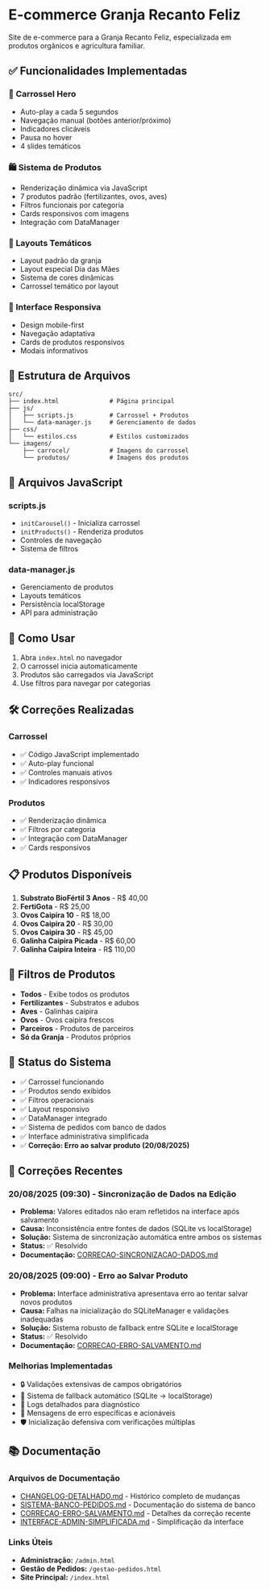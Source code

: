 # E-commerce Granja Recanto Feliz

Site de e-commerce para a Granja Recanto Feliz, especializada em produtos orgânicos e agricultura familiar.

## ✅ Funcionalidades Implementadas

### 🎠 Carrossel Hero
- Auto-play a cada 5 segundos
- Navegação manual (botões anterior/próximo)
- Indicadores clicáveis
- Pausa no hover
- 4 slides temáticos

### 🛍️ Sistema de Produtos
- Renderização dinâmica via JavaScript
- 7 produtos padrão (fertilizantes, ovos, aves)
- Filtros funcionais por categoria
- Cards responsivos com imagens
- Integração com DataManager

### 🎨 Layouts Temáticos
- Layout padrão da granja
- Layout especial Dia das Mães
- Sistema de cores dinâmicas
- Carrossel temático por layout

### 📱 Interface Responsiva
- Design mobile-first
- Navegação adaptativa
- Cards de produtos responsivos
- Modais informativos

## 📁 Estrutura de Arquivos

```
src/
├── index.html              # Página principal
├── js/
│   ├── scripts.js          # Carrossel + Produtos
│   └── data-manager.js     # Gerenciamento de dados
├── css/
│   └── estilos.css         # Estilos customizados
└── imagens/
    ├── carrocel/           # Imagens do carrossel
    └── produtos/           # Imagens dos produtos
```

## 🔧 Arquivos JavaScript

### scripts.js
- `initCarousel()` - Inicializa carrossel
- `initProducts()` - Renderiza produtos
- Controles de navegação
- Sistema de filtros

### data-manager.js
- Gerenciamento de produtos
- Layouts temáticos
- Persistência localStorage
- API para administração

## 🚀 Como Usar

1. Abra `index.html` no navegador
2. O carrossel inicia automaticamente
3. Produtos são carregados via JavaScript
4. Use filtros para navegar por categorias

## 🛠️ Correções Realizadas

### Carrossel
- ✅ Código JavaScript implementado
- ✅ Auto-play funcional
- ✅ Controles manuais ativos
- ✅ Indicadores responsivos

### Produtos
- ✅ Renderização dinâmica
- ✅ Filtros por categoria
- ✅ Integração com DataManager
- ✅ Cards responsivos

## 📋 Produtos Disponíveis

1. **Substrato BioFértil 3 Anos** - R$ 40,00
2. **FertiGota** - R$ 25,00
3. **Ovos Caipira 10** - R$ 18,00
4. **Ovos Caipira 20** - R$ 30,00
5. **Ovos Caipira 30** - R$ 45,00
6. **Galinha Caipira Picada** - R$ 60,00
7. **Galinha Caipira Inteira** - R$ 110,00

## 🎯 Filtros de Produtos

- **Todos** - Exibe todos os produtos
- **Fertilizantes** - Substratos e adubos
- **Aves** - Galinhas caipira
- **Ovos** - Ovos caipira frescos
- **Parceiros** - Produtos de parceiros
- **Só da Granja** - Produtos próprios

## 🔄 Status do Sistema

- ✅ Carrossel funcionando
- ✅ Produtos sendo exibidos
- ✅ Filtros operacionais
- ✅ Layout responsivo
- ✅ DataManager integrado
- ✅ Sistema de pedidos com banco de dados
- ✅ Interface administrativa simplificada
- ✅ **Correção: Erro ao salvar produto (20/08/2025)**

## 🐛 Correções Recentes

### 20/08/2025 (09:30) - Sincronização de Dados na Edição
- **Problema:** Valores editados não eram refletidos na interface após salvamento
- **Causa:** Inconsistência entre fontes de dados (SQLite vs localStorage)
- **Solução:** Sistema de sincronização automática entre ambos os sistemas
- **Status:** ✅ Resolvido
- **Documentação:** [CORRECAO-SINCRONIZACAO-DADOS.md](./CORRECAO-SINCRONIZACAO-DADOS.md)

### 20/08/2025 (09:00) - Erro ao Salvar Produto
- **Problema:** Interface administrativa apresentava erro ao tentar salvar novos produtos
- **Causa:** Falhas na inicialização do SQLiteManager e validações inadequadas
- **Solução:** Sistema robusto de fallback entre SQLite e localStorage
- **Status:** ✅ Resolvido
- **Documentação:** [CORRECAO-ERRO-SALVAMENTO.md](./CORRECAO-ERRO-SALVAMENTO.md)

### Melhorias Implementadas
- 🔒 Validações extensivas de campos obrigatórios
- 🔄 Sistema de fallback automático (SQLite → localStorage)
- 📝 Logs detalhados para diagnóstico
- 💬 Mensagens de erro específicas e acionáveis
- 🛡️ Inicialização defensiva com verificações múltiplas

## 📚 Documentação

### Arquivos de Documentação
- [CHANGELOG-DETALHADO.md](./CHANGELOG-DETALHADO.md) - Histórico completo de mudanças
- [SISTEMA-BANCO-PEDIDOS.md](./SISTEMA-BANCO-PEDIDOS.md) - Documentação do sistema de banco
- [CORRECAO-ERRO-SALVAMENTO.md](./CORRECAO-ERRO-SALVAMENTO.md) - Detalhes da correção recente
- [INTERFACE-ADMIN-SIMPLIFICADA.md](./INTERFACE-ADMIN-SIMPLIFICADA.md) - Simplificação da interface

### Links Úteis
- **Administração:** `/admin.html`
- **Gestão de Pedidos:** `/gestao-pedidos.html`
- **Site Principal:** `/index.html`
